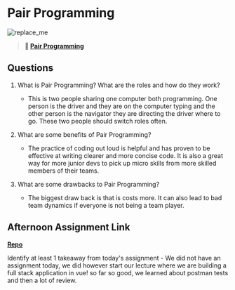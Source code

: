 # Pair Programming

![replace_me](https://codeworks.blob.core.windows.net/public/assets/img/illustrations/placeholder.svg)

> **📖 [Pair Programming](https://codeworksacademy.com/fs-student-guide/resources/wk7/01-Pair-Programming)**

## Questions

1. What is Pair Programming? What are the roles and how do they work?
     - This is two people sharing one computer both programming. One person is the driver and they are on the computer typing and the other person is the navigator they are directing the driver where to go. These two people should switch roles often.

2. What are some benefits of Pair Programming?
     - The practice of coding out loud is helpful and has proven to be effective at writing clearer and more concise code. It is also a great way for more junior devs to pick up micro skills from more skilled members of their teams. 

3. What are some drawbacks to Pair Programming?
    - The biggest draw back is that is costs more. It can also lead to bad team dynamics if everyone is not being a team player. 

## Afternoon Assignment Link

**[Repo](https://github.com/smithtaylord/<ASSIGNMENT_REPO>)**

Identify at least 1 takeaway from today's assignment
     - We did not have an assignment today, we did however start our lecture where we are building a full stack application in vue! so far so good, we learned about postman tests and then a lot of review. 
